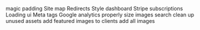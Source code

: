 magic padding
Site map
Redirects
Style dashboard
Stripe subscriptions
Loading ui
Meta tags
Google analytics
properly size images
search
clean up unused assets
add featured images to clients
add all images